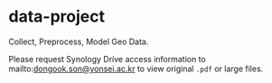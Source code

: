 # data-project
Collect, Preprocess, Model Geo Data.

Please request Synology Drive access information to mailto:dongook.son@yonsei.ac.kr to view original `.pdf` or large files.
